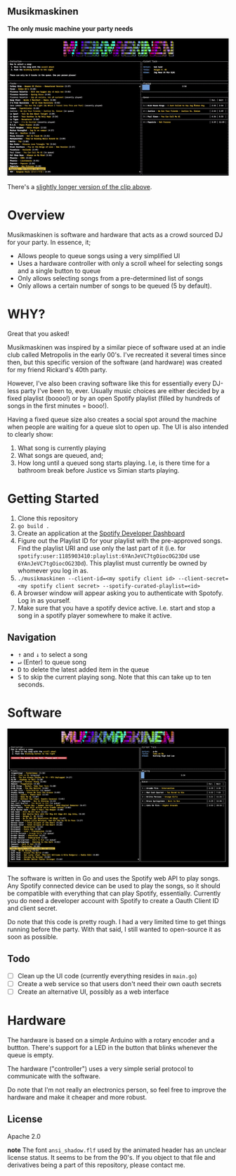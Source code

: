 ## Musikmaskinen
**The only music machine your party needs**

![](readme-assets/demo.gif)

There's a [slightly longer version of the clip above](https://www.youtube.com/watch?v=4eOtZwa1e0I&feature=youtu.be).

# Overview
Musikmaskinen is software and hardware that acts as a crowd sourced DJ for your party. In essence, it;

* Allows people to queue songs using a very simplified UI
* Uses a hardware controller with only a scroll wheel for selecting songs and a single button to queue 
* Only allows selecting songs from a pre-determined list of songs
* Only allows a certain number of songs to be queued (5 by default). 

# WHY?

Great that you asked! 

Musikmaskinen was inspired by a similar piece of software used at an indie club called Metropolis in the early 00's. I've recreated it several times since then, but this specific version of the software (and hardware) was created for my friend Rickard's 40th party. 

However, I've also been craving software like this for essentially every DJ-less party I've been to, ever. Usually music choices are either decided by a fixed playlist (boooo!) or by an open Spotify playlist (filled by hundreds of songs in the first minutes = booo!).

Having a fixed queue size also creates a social spot around the machine when people are waiting for a queue slot to open up. The UI is also intended to clearly show:

1. What song is currently playing
2. What songs are queued, and;
3. How long until a queued song starts playing. I.e, is there time for a bathroom break before Justice vs Simian starts playing.

# Getting Started
1. Clone this repository
2. `go build .`
3. Create an application at the [Spotify Developer Dashboard](https://developer.spotify.com/dashboard)
4. Figure out the Playlist ID for your playlist with the pre-approved songs. Find the playlist URI and use only the last part of it (i.e. for `spotify:user:1185903410:playlist:6YAnJeVC7tgOiocOG23Dd` use `6YAnJeVC7tgOiocOG23Dd`). This playlist must currently be owned by whomever you log in as.
5. `./musikmaskinen --client-id=<my spotify client id> --client-secret=<my spotify client secret> --spotify-curated-playlist=<id>`
6. A browser window will appear asking you to authenticate with Spotofy. Log in as yourself.
7. Make sure that you have a spotify device active. I.e. start and stop a song in a spotify player somewhere to make it active.

## Navigation
- <kbd>&uarr;</kbd> and <kbd>&darr;</kbd> to select a song
- <kbd>↵</kbd> (Enter) to queue song
- <kbd>D</kbd> to delete the latest added item in the queue
- <kbd>S</kbd> to skip the current playing song. Note that this can take up to ten seconds.

# Software

![](readme-assets/mm-screenshot.png)

The software is written in Go and uses the Spotify web API to play songs. Any Spotify connected device can be used to play the songs, so it should be compatible with everything that can play Spotify, essentially. Currently you do need a developer account with Spotify to create a Oauth Client ID and client secret.

Do note that this code is pretty rough. I had a very limited time to get things running before the party. With that said, I still wanted to open-source it as soon as possible.

## Todo
- [ ] Clean up the UI code (currently everything resides in `main.go`)
- [ ] Create a web service so that users don't need their own oauth secrets
- [ ] Create an alternative UI, possibly as a web interface

# Hardware
The hardware is based on a simple Arduino with a rotary encoder and a buttton. There's support for a LED in the button that blinks whenever the queue is empty. 

The hardware ("controller") uses a very simple serial protocol to communicate with the software.

Do note that I'm not really an electronics person, so feel free to improve the hardware and make it cheaper and more robust.

## License

Apache 2.0

**note** The font `ansi_shadow.flf` used by the animated header has an unclear license status. It seems to be from the 90's. If you object to that file and derivatives being a part of this repository, please contact me. 
